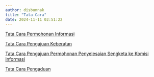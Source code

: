 ```yaml
---
author: disbunnak
title: "Tata Cara"
date: 2024-11-11 02:51:22
---
```

<p><a href="https://disbunnak.kalbarprov.go.id/halaman-web/tata-cara-permohonan-informasi">Tata Cara Permohonan Informasi</a></p>
<p><a href="https://disbunnak.kalbarprov.go.id/halaman-web/tata-cara-pengajuan-keberatan">Tata Cara Pengajuan Keberatan</a></p>
<p><a href="https://disbunnak.kalbarprov.go.id/halaman-web/pengajuan-permohonan-penyelesaian-sengketa-ke-ki">Tata Cara Pengajuan Permohonan Penyelesaian Sengketa ke Komisi Informasi</a></p>
<p><a href="https://disbunnak.kalbarprov.go.id/halaman-web/tata-cara-pengaduan">Tata Cara Pengaduan</a></p>